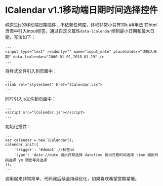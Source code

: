 lCalendar v1.1移动端日期时间选择控件
==========
纯原生js的移动端日期插件，不依赖任何库，体积非常小只有10k
##用法
在html页面中引入input标签，通过自定义属性`data-lcalendar`控制最小日期和最大日期，写法如下：
```
...
<input type="text" readonly="" name="input_date" placeholder="请输入日期" data-lcalendar="2000-01-01,2018-01-29" />
...
```
将样式文件引入到页面中：
```
...
<link rel="stylesheet" href="lCalendar.css">
...
```
同时引入js文件到页面中：
```
...
<script src="lCalendar.js"></script>
...
```
初始化插件：
```
...
var calendar = new lCalendar();
calendar.init({
    'trigger': '#demo1',//标签id
    'type': 'date'//date 调出日期选择 datetime 调出日期时间选择 time 调出时间选择 ym 调出年月选择
});
...
```
调用起来非常简单，代码我后续会持续优化，如果喜欢希望赏颗星哦。
